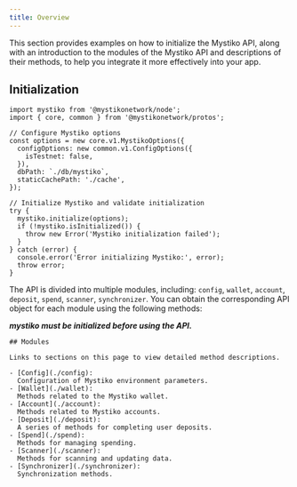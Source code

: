 ```yaml
---
title: Overview
---
```


This section provides examples on how to initialize the Mystiko API, along with an introduction to the modules of the Mystiko API and descriptions of their methods, to help you integrate it more effectively into your app.

## Initialization
```node
import mystiko from '@mystikonetwork/node';
import { core, common } from '@mystikonetwork/protos';

// Configure Mystiko options
const options = new core.v1.MystikoOptions({
  configOptions: new common.v1.ConfigOptions({
    isTestnet: false,
  }),
  dbPath: `./db/mystiko`,
  staticCachePath: './cache',
});

// Initialize Mystiko and validate initialization
try {
  mystiko.initialize(options);
  if (!mystiko.isInitialized()) {
    throw new Error('Mystiko initialization failed');
  }
} catch (error) {
  console.error('Error initializing Mystiko:', error);
  throw error;
}
```
The API is divided into multiple modules, including: `config`, `wallet`, `account`, `deposit`, `spend`, `scanner`, `synchronizer`. You can obtain the corresponding API object for each module using the following methods:

_**mystiko must be initialized before using the API.**_

```node
## Modules

Links to sections on this page to view detailed method descriptions.

- [Config](./config):
  Configuration of Mystiko environment parameters.
- [Wallet](./wallet):
  Methods related to the Mystiko wallet.
- [Account](./account):
  Methods related to Mystiko accounts.
- [Deposit](./deposit):
  A series of methods for completing user deposits.
- [Spend](./spend):
  Methods for managing spending.
- [Scanner](./scanner):
  Methods for scanning and updating data.
- [Synchronizer](./synchronizer):
  Synchronization methods.

